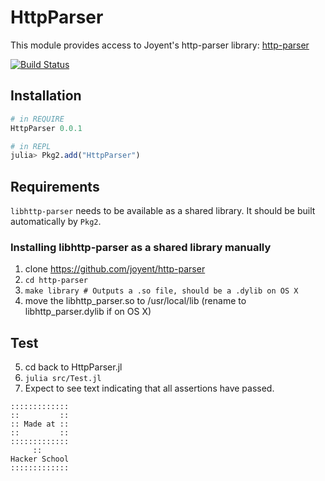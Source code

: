 # HttpParser

This module provides access to Joyent's http-parser library: [http-parser](https://github.com/joyent/http-parser)

[![Build Status](https://travis-ci.org/hackerschool/HttpParser.jl.png)](https://travis-ci.org/hackerschool/HttpParser.jl)

## Installation

```jl
# in REQUIRE
HttpParser 0.0.1

# in REPL
julia> Pkg2.add("HttpParser")
```

## Requirements

`libhttp-parser` needs to be available as a shared library. It should be built automatically by `Pkg2`.

### Installing libhttp-parser as a shared library manually

1. clone https://github.com/joyent/http-parser
2. `cd http-parser`
3. `make library # Outputs a .so file, should be a .dylib on OS X`
4. move the libhttp_parser.so to /usr/local/lib (rename to libhttp_parser.dylib if on OS X)

## Test

5. cd back to HttpParser.jl
6. `julia src/Test.jl`
7. Expect to see text indicating that all assertions have passed.

~~~~
:::::::::::::
::         ::
:: Made at ::
::         ::
:::::::::::::
     ::
Hacker School
:::::::::::::
~~~~
